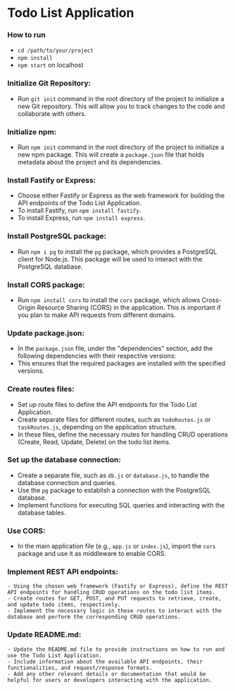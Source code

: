 # Todo List Application

### How to run

- `cd /path/to/your/project`
- `npm install`
- `npm start` on localhost

### Initialize Git Repository:

- Run `git init` command in the root directory of the project to initialize a new Git repository. This will allow you to track changes to the code and collaborate with others.

### Initialize npm:

- Run `npm init` command in the root directory of the project to initialize a new npm package. This will create a `package.json` file that holds metadata about the project and its dependencies.

### Install Fastify or Express:

- Choose either Fastify or Express as the web framework for building the API endpoints of the Todo List Application.
- To install Fastify, run `npm install fastify`.
- To install Express, run `npm install express`.

### Install PostgreSQL package:

- Run `npm i pg` to install the `pg` package, which provides a PostgreSQL client for Node.js. This package will be used to interact with the PostgreSQL database.

### Install CORS package:

- Run `npm install cors` to install the `cors` package, which allows Cross-Origin Resource Sharing (CORS) in the application. This is important if you plan to make API requests from different domains.

### Update package.json:

- In the `package.json` file, under the "dependencies" section, add the following dependencies with their respective versions:
- This ensures that the required packages are installed with the specified versions.

### Create routes files:

- Set up route files to define the API endpoints for the Todo List Application.
- Create separate files for different routes, such as `todoRoutes.js` or `taskRoutes.js`, depending on the application structure.
- In these files, define the necessary routes for handling CRUD operations (Create, Read, Update, Delete) on the todo list items.

### Set up the database connection:

- Create a separate file, such as `db.js` or `database.js`, to handle the database connection and queries.
- Use the `pg` package to establish a connection with the PostgreSQL database.
- Implement functions for executing SQL queries and interacting with the database tables.

### Use CORS:

- In the main application file (e.g., `app.js` or `index.js`), import the `cors` package and use it as middleware to enable CORS.

### Implement REST API endpoints:

    - Using the chosen web framework (Fastify or Express), define the REST API endpoints for handling CRUD operations on the todo list items.
    - Create routes for GET, POST, and PUT requests to retrieve, create, and update todo items, respectively.
    - Implement the necessary logic in these routes to interact with the database and perform the corresponding CRUD operations.

### Update README.md:

    - Update the README.md file to provide instructions on how to run and use the Todo List Application.
    - Include information about the available API endpoints, their functionalities, and request/response formats.
    - Add any other relevant details or documentation that would be helpful for users or developers interacting with the application.

